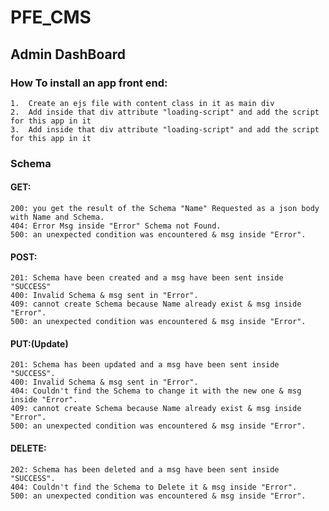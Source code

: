 # PFE_CMS
## Admin DashBoard
### How To install an app front end:
    1.  Create an ejs file with content class in it as main div
    2.  Add inside that div attribute "loading-script" and add the script for this app in it
    3.  Add inside that div attribute "loading-script" and add the script for this app in it
### Schema
#### GET:
    200: you get the result of the Schema "Name" Requested as a json body with Name and Schema.
    404: Error Msg inside "Error" Schema not Found.
    500: an unexpected condition was encountered & msg inside "Error".
#### POST:
    201: Schema have been created and a msg have been sent inside "SUCCESS"
    400: Invalid Schema & msg sent in "Error".
    409: cannot create Schema because Name already exist & msg inside "Error".
    500: an unexpected condition was encountered & msg inside "Error".
#### PUT:(Update)
    201: Schema has been updated and a msg have been sent inside "SUCCESS".
    400: Invalid Schema & msg sent in "Error".
    404: Couldn't find the Schema to change it with the new one & msg inside "Error".
    409: cannot create Schema because Name already exist & msg inside "Error".
    500: an unexpected condition was encountered & msg inside "Error".
#### DELETE:
    202: Schema has been deleted and a msg have been sent inside "SUCCESS".
    404: Couldn't find the Schema to Delete it & msg inside "Error".
    500: an unexpected condition was encountered & msg inside "Error".
